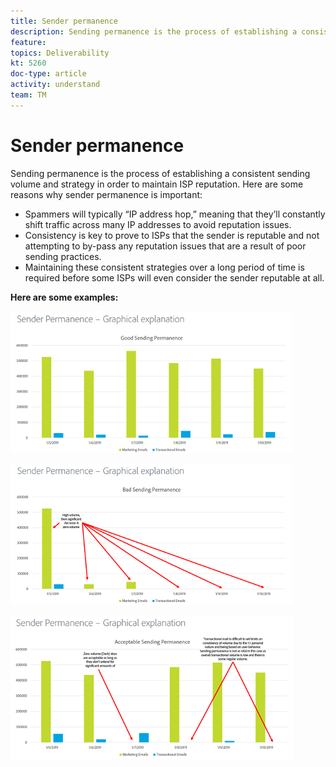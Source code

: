 ```yaml
---
title: Sender permanence
description: Sending permanence is the process of establishing a consistent sending volume and strategy in order to maintain ISP reputation.
feature: 
topics: Deliverability
kt: 5260
doc-type: article
activity: understand
team: TM
---
```


# Sender permanence

Sending permanence is the process of establishing a consistent sending volume and strategy in order to maintain ISP reputation. Here are some reasons why sender permanence is important:

* Spammers will typically “IP address hop,” meaning that they’ll constantly shift traffic across many IP addresses to avoid reputation issues.
* Consistency is key to prove to ISPs that the sender is reputable and not attempting to by-pass any reputation issues that are a result of poor sending practices.
* Maintaining these consistent strategies over a long period of time is required before some ISPs will even consider the sender reputable at all.

**Here are some examples:**

![[!Good sending permanence]](assets/good-sending-permanence.png)

![[!Bad sending permanence]](assets/bad-sending-permanence.png)

![[!Acceptable sending permanence]](assets/acceptable-sending-permanence.png)
